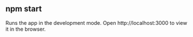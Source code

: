 ## npm start
Runs the app in the development mode.
Open http://localhost:3000 to view it in the browser.
